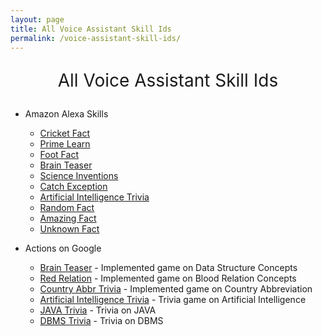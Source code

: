 ```yaml
---
layout: page
title: All Voice Assistant Skill Ids
permalink: /voice-assistant-skill-ids/
---
```

<p style="text-align: center; font-size: 2em">
All Voice Assistant Skill Ids
</p>

- Amazon Alexa Skills
    - [Cricket Fact](https://www.amazon.in/gp/product/B07BQ3WKGD)
    - [Prime Learn](https://www.amazon.in/gp/product/B07C7MFDH6)
    - [Foot Fact](https://www.amazon.com/gp/product/B07CTBS699)
    - [Brain Teaser](https://www.amazon.in/gp/product/B07DGS3LJV)
    - [Science Inventions ](https://www.amazon.in/gp/product/B07FFRVGYK)
    - [Catch Exception](https://www.amazon.in/dp/product/B07GNLY7SL)
    - [Artificial Intelligence Trivia](https://www.amazon.in/dp/product/B07HMPSGG7)
    - [Random Fact](https://www.amazon.in/dp/product/B07J17DY8)
    - [Amazing Fact](https://www.amazon.in/dp/B07J1HW9JW)
    - [Unknown Fact](https://www.amazon.in/dp/B07J1WQSPB)
    
- Actions on Google
    - [Brain Teaser](https://assistant.google.com/services/a/uid/000000f87db14c78) - Implemented game on Data Structure Concepts
    - [Red Relation](https://assistant.google.com/services/a/uid/0000007832c77e08) - Implemented game on Blood Relation Concepts
    - [Country Abbr Trivia](https://assistant.google.com/services/a/uid/000000ca2b057b79) - Implemented game on Country Abbreviation
    - [Artificial Intelligence Trivia](https://assistant.google.com/services/a/uid/000000651e98d7e8) - Trivia game on Artificial Intelligence
    - [JAVA Trivia](https://assistant.google.com/services/a/uid/000000b8504152e5) - Trivia on JAVA
    - [DBMS Trivia](https://assistant.google.com/services/a/uid/000000407760e9f1) - Trivia on DBMS

